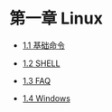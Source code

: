 # 第一章 Linux

* [1.1 基础命令](基础命令.md)

* [1.2 SHELL](SHELL.md)

* [1.3 FAQ](FAQ.md)

* [1.4 Windows](Windows.md)

    